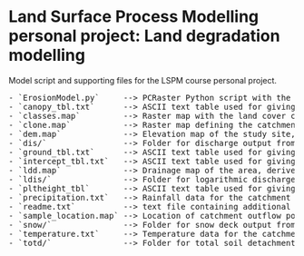 # Land Surface Process Modelling personal project: Land degradation modelling

Model script and supporting files for the LSPM course personal project.
<pre>
- `ErosionModel.py`     --> PCRaster Python script with the model code and resulting graphs.
- `canopy_tbl.txt`      --> ASCII text table used for giving the proper values to the parameter for canopy cover. Values based on Morgan (2004).
- `classes.map`         --> Raster map with the land cover classification of the studied region. 0 is bare soil, 1 is other vegetation (grasses and shrubbery), 2 is forest. Based on Shug et al. (2020).
- `clone.map`           --> Raster map defining the catchment.
- `dem.map`             --> Elevation map of the study site, for source, see `readme.txt`.
- `dis/`                --> Folder for discharge output from the model.
- `ground_tbl.txt`      --> ASCII text table used for giving the proper values to the parameter for ground cover. Values based on Morgan (2004).
- `intercept_tbl.txt`   --> ASCII text table used for giving the proper values to the parameter for rainfall interception. Values based on Morgan (2004).
- `ldd.map`             --> Drainage map of the area, derived from the elevation map.
- `ldis/`               --> Folder for logarithmic discharge output from the model.
- `pltheight_tbl`       --> ASCII text table used for giving the proper values to the parameter for plant height. Values based on Gelabert et al. (2020).
- `precipitation.txt`   --> Rainfall data for the catchment area, for more information and source, see `readme.txt`.
- `readme.txt`          --> text file containing additional information about model input and data source.
- `sample_location.map` --> Location of catchment outflow point.
- `snow/`               --> Folder for snow deck output from the model.
- `temperature.txt`     --> Temperature data for the catchment area, for more information and source, see `readme.txt`.
- `totd/`               --> Folder for total soil detachment per cell model output from the model.
</pre>
